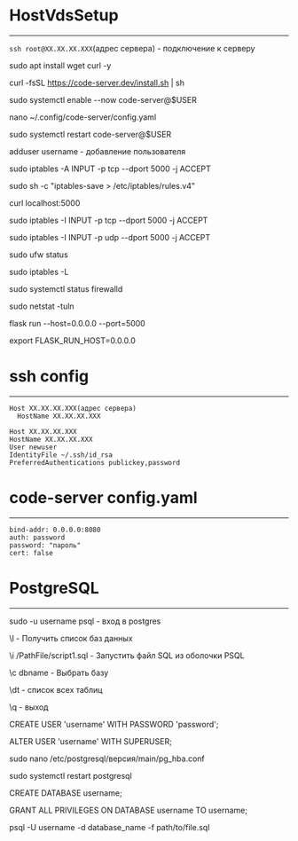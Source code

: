 # HostVdsSetup
____
`ssh root@XX.XX.XX.XXX`(адрес сервера) - подключение к серверу

sudo apt install wget curl -y

curl -fsSL https://code-server.dev/install.sh | sh

sudo systemctl enable --now code-server@$USER

nano ~/.config/code-server/config.yaml

sudo systemctl restart code-server@$USER

adduser username - добавление пользователя

sudo iptables -A INPUT -p tcp --dport 5000 -j ACCEPT

sudo sh -c "iptables-save > /etc/iptables/rules.v4"

curl localhost:5000

sudo iptables -I INPUT -p tcp --dport 5000 -j ACCEPT

sudo iptables -I INPUT -p udp --dport 5000 -j ACCEPT

sudo ufw status

sudo iptables -L

sudo systemctl status firewalld

sudo netstat -tuln

flask run --host=0.0.0.0 --port=5000

export FLASK_RUN_HOST=0.0.0.0

# ssh config
____
```
Host XX.XX.XX.XXX(адрес сервера)
  HostName XX.XX.XX.XXX

Host XX.XX.XX.XXX
HostName XX.XX.XX.XXX
User newuser
IdentityFile ~/.ssh/id_rsa
PreferredAuthentications publickey,password
```
# code-server config.yaml
____
```
bind-addr: 0.0.0.0:8080
auth: password
password: "пароль"
cert: false
```
# PostgreSQL
____
sudo -u username psql - вход в postgres

\l - Получить список баз данных

\i /PathFile/script1.sql - Запустить файл SQL из оболочки PSQL

\c dbname - Выбрать базу

\dt - список всех таблиц

\q - выход

CREATE USER 'username' WITH PASSWORD 'password';

ALTER USER 'username' WITH SUPERUSER;

sudo nano /etc/postgresql/версия/main/pg_hba.conf

sudo systemctl restart postgresql

CREATE DATABASE username;

GRANT ALL PRIVILEGES ON DATABASE username TO username;

psql -U username -d database_name -f path/to/file.sql
